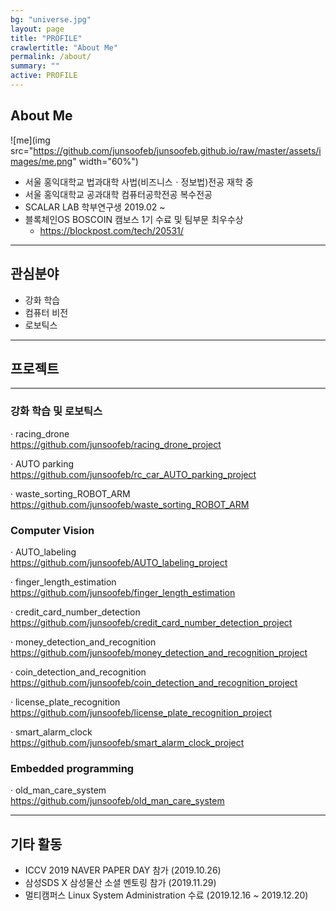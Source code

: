 ```yaml
---
bg: "universe.jpg"
layout: page
title: "PROFILE"
crawlertitle: "About Me"
permalink: /about/
summary: ""
active: PROFILE
---
```


## About Me

![me](img src="https://github.com/junsoofeb/junsoofeb.github.io/raw/master/assets/images/me.png" width="60%")

  * 서울 홍익대학교 법과대학 사법(비즈니스ㆍ정보법)전공 재학 중  
  * 서울 홍익대학교 공과대학 컴퓨터공학전공 복수전공   
  * SCALAR LAB 학부연구생 2019.02 ~  
  * 블록체인OS BOSCOIN 캠보스 1기 수료 및 팀부문 최우수상   
    + <https://blockpost.com/tech/20531/>   
  
***
  
## 관심분야

  * 강화 학습  
  * 컴퓨터 비전    
  * 로보틱스   
  
***
## 프로젝트

***
### 강화 학습 및 로보틱스
  · racing_drone   
 <https://github.com/junsoofeb/racing_drone_project>
    
  · AUTO parking  
  <https://github.com/junsoofeb/rc_car_AUTO_parking_project>  
      
  · waste_sorting_ROBOT_ARM  
  <https://github.com/junsoofeb/waste_sorting_ROBOT_ARM>  
     
### Computer Vision
  · AUTO_labeling   
  <https://github.com/junsoofeb/AUTO_labeling_project>  
    
  · finger_length_estimation   
  <https://github.com/junsoofeb/finger_length_estimation>
      
  · credit_card_number_detection   
  <https://github.com/junsoofeb/credit_card_number_detection_project>
    
  · money_detection_and_recognition   
  <https://github.com/junsoofeb/money_detection_and_recognition_project>
    
  · coin_detection_and_recognition   
  <https://github.com/junsoofeb/coin_detection_and_recognition_project>
    
  · license_plate_recognition  
  <https://github.com/junsoofeb/license_plate_recognition_project>
    
  · smart_alarm_clock   
  <https://github.com/junsoofeb/smart_alarm_clock_project>
    
  
### Embedded programming
  · old_man_care_system  
  <https://github.com/junsoofeb/old_man_care_system>
    
  
  
***

## 기타 활동

  * ICCV 2019 NAVER PAPER DAY 참가 (2019.10.26)  
  * 삼성SDS X 삼성물산 소셜 멘토링 참가 (2019.11.29)  
  * 멀티캠퍼스 Linux System Administration 수료 (2019.12.16 ~ 2019.12.20)  

